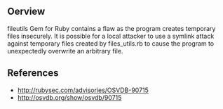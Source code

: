 ## Oerview
fileutils Gem for Ruby contains a flaw as the program creates temporary files insecurely. It is possible for a local attacker to use a symlink attack against temporary files created by files_utils.rb to cause the program to unexpectedly overwrite an arbitrary file.

## References
- http://rubysec.com/advisories/OSVDB-90715
- http://osvdb.org/show/osvdb/90715
